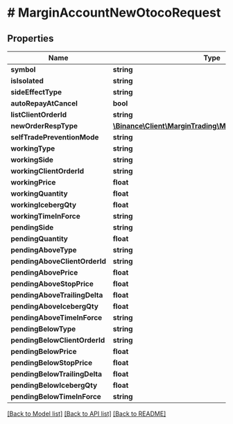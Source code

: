 # # MarginAccountNewOtocoRequest

## Properties

Name | Type | Description | Notes
------------ | ------------- | ------------- | -------------
**symbol** | **string** |  |
**isIsolated** | **string** |  | [optional]
**sideEffectType** | **string** |  | [optional]
**autoRepayAtCancel** | **bool** |  | [optional]
**listClientOrderId** | **string** |  | [optional]
**newOrderRespType** | [**\Binance\Client\MarginTrading\Model\NewOrderRespType**](NewOrderRespType.md) |  | [optional]
**selfTradePreventionMode** | **string** |  | [optional]
**workingType** | **string** |  |
**workingSide** | **string** |  |
**workingClientOrderId** | **string** |  | [optional]
**workingPrice** | **float** |  |
**workingQuantity** | **float** |  |
**workingIcebergQty** | **float** |  | [optional]
**workingTimeInForce** | **string** |  | [optional]
**pendingSide** | **string** |  |
**pendingQuantity** | **float** |  |
**pendingAboveType** | **string** |  |
**pendingAboveClientOrderId** | **string** |  | [optional]
**pendingAbovePrice** | **float** |  | [optional]
**pendingAboveStopPrice** | **float** |  | [optional]
**pendingAboveTrailingDelta** | **float** |  | [optional]
**pendingAboveIcebergQty** | **float** |  | [optional]
**pendingAboveTimeInForce** | **string** |  | [optional]
**pendingBelowType** | **string** |  | [optional]
**pendingBelowClientOrderId** | **string** |  | [optional]
**pendingBelowPrice** | **float** |  | [optional]
**pendingBelowStopPrice** | **float** |  | [optional]
**pendingBelowTrailingDelta** | **float** |  | [optional]
**pendingBelowIcebergQty** | **float** |  | [optional]
**pendingBelowTimeInForce** | **string** |  | [optional]

[[Back to Model list]](../../README.md#models) [[Back to API list]](../../README.md#endpoints) [[Back to README]](../../README.md)
